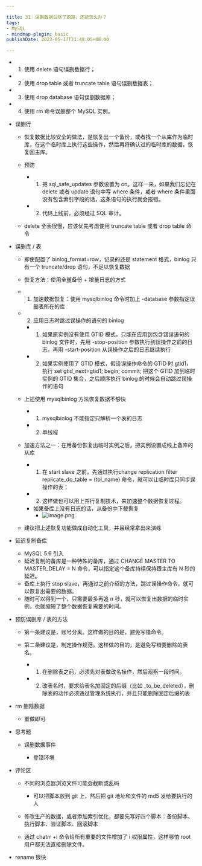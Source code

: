 ```yaml
---

title: 31｜误删数据后除了跑路，还能怎么办？
tags:
- MySQL
- mindmap-plugin: basic
publishDate: 2023-05-17T21:48:05+08:00

---
```


- 1. 使用 delete 语句误删数据行；
- 2. 使用 drop table 或者 truncate table 语句误删数据表；
- 3. 使用 drop database 语句误删数据库；
- 4. 使用 rm 命令误删整个 MySQL 实例。
- 误删行

  - 恢复数据比较安全的做法，是恢复出一个备份，或者找一个从库作为临时库，在这个临时库上执行这些操作，然后再将确认过的临时库的数据，恢复回主库。
  - 预防

    - 1. 把 sql_safe_updates 参数设置为 on。这样一来，如果我们忘记在 delete 或者 update 语句中写 where 条件，或者 where 条件里面没有包含索引字段的话，这条语句的执行就会报错。
    - 2. 代码上线前，必须经过 SQL 审计。

  - delete 全表很慢，应该优先考虑使用 truncate table 或者 drop table 命令

- 误删库 / 表

  - 即使配置了 binlog_format=row，记录的还是 statement 格式，binlog 只有一个 truncate/drop 语句，不足以恢复数据
  - 恢复方法：使用全量备份 + 增量日志的方式
  - 1. 加速数据恢复：使用 mysqlbinlog 命令时加上 -database 参数指定误删表所在的库
  - 2. 应用日志时跳过误操作的语句的 binlog

    - 1. 如果原实例没有使用 GTID 模式，只能在应用到包含错误语句的 binlog 文件时，先用 -stop-position 参数执行到误操作之前的日志，再用 -start-position 从误操作之后的日志继续执行
    - 2. 如果实例使用了 GTID 模式，假设误操作命令的 GTID 时 gtid1，执行 set gtid_next=gtid1; begin; commit; 把这个 GTID 加到临时实例的 GTID 集合，之后顺序执行 binlog 的时候会自动跳过误操作的语句

  - 上述使用 mysqlbinlog 方法恢复数据不够快

    - 1. mysqlbinlog 不能指定只解析一个表的日志
    - 2. 单线程

  - 加速方法之一：在用备份恢复出临时实例之后，把实例设置成线上备库的从库

    - 1. 在 start slave 之前，先通过执行change replication filter replicate_do_table = (tbl_name) 命令，就可以让临时库只同步误操作的表；
    - 2. 这样做也可以用上并行复制技术，来加速整个数据恢复过程。
    - 如果备库上没有日志的话，从备份中下载恢复
      - ![image.png](https://cdn.jsdelivr.net/gh/11ze/static/images/mysql45-31-1.png)


  - 建议把上述恢复功能做成自动化工具，并且经常拿出来演练

- 延迟复制备库

  - MySQL 5.6 引入
  - 延迟复制的备库是一种特殊的备库，通过 CHANGE MASTER TO MASTER_DELAY = N 命令，可以指定这个备库持续保持跟主库有 N 秒的延迟。
  - 备库上执行 stop slave，再通过之前介绍的方法，跳过误操作命令，就可以恢复出需要的数据。
  - 随时可以得到一个，只需要最多再追 n 秒，就可以恢复出数据的临时实例，也就缩短了整个数据恢复需要的时间。

- 预防误删库 / 表的方法

  - 第一条建议是，账号分离。这样做的目的是，避免写错命令。
  - 第二条建议是，制定操作规范。这样做的目的，是避免写错要删除的表名。

    - 1. 在删除表之前，必须先对表做改名操作，然后观察一段时间。
    - 2. 改表名时，要求给表名加固定的后缀（比如 _to_be_deleted），删除表的动作必须通过管理系统执行，并且只能删除固定后缀的表

- rm 删除数据

  - 重做即可

- 思考题

  - 误删数据事件

    - 登错环境

- 评论区

  - 不同的浏览器浏览文件可能会截断或乱码

    - 可以把脚本放到 git 上，然后把 git 地址和文件的 md5 发给要执行的人

  - 修改生产的数据，或者添加索引优化，都要先写好四个脚本：备份脚本、执行脚本、验证脚本、回滚脚本
  - 通过 chatrr +i 命令给所有重要的文件增加了 i 权限属性，这样哪怕 root 用户都无法直接删除文件。
- rename 很快
